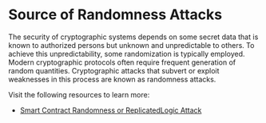 # Source of Randomness Attacks

The security of cryptographic systems depends on some secret data that is known to authorized persons but unknown and unpredictable to others. To achieve this unpredictability, some randomization is typically employed. Modern cryptographic protocols often require frequent generation of random quantities. Cryptographic attacks that subvert or exploit weaknesses in this process are known as randomness attacks.

Visit the following resources to learn more:

- [Smart Contract Randomness or ReplicatedLogic Attack](https://blog.finxter.com/randomness-or-replicatedlogic-attack-on-smart-contracts/)
